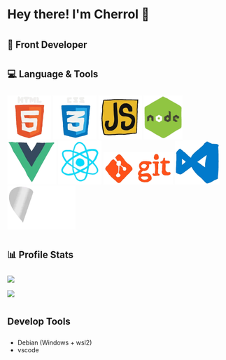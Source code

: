 <h1>Hey there! I'm Cherrol 👋</h1>

<h2 style="margin-top: 40px">🚀 Front Developer </h2>

<h2 style="margin-top: 40px; padding-bottom: 10px;">💻 Language & Tools </h2>

<div>
  <p>
   <img src="./assets/img/html.webp" height="100" />
   <img src="./assets/img/css.webp" height="100" />
   <img src="./assets/img/javascript.webp" height="100" />
   <img src="./assets/img/nodejs.webp" height="100" />
   <img src="./assets/img/vue.webp" height="100" />
   <img src="./assets/img/react.webp" height="100" />
   <img src="./assets/img/git.webp" width="160" />
   <img src="./assets/img/vscode.webp" height="100" />
   <img src="./assets/img/php.webp" height="100" />
  <p>
</div>

<h2 style="margin-top: 40px; padding-bottom: 10px;">📊 Profile Stats</h2>
<div >
  <p >
   <img src="https://github-readme-stats.vercel.app/api/top-langs/?username=cherrol&theme=radical&title_color=8E2DE2&text_color=fff"  />
  </p>
  <p>
   <img src="https://github-readme-stats.vercel.app/api?username=cherrol&count_private=true&show_icons=true&theme=radical&title_color=8E2DE2&text_color=fff" />
  </p>
</div>

<h2 style="margin-top: 40px; padding-bottom: 10px;">Develop Tools</h2>

- Debian (Windows + wsl2)  
- vscode
